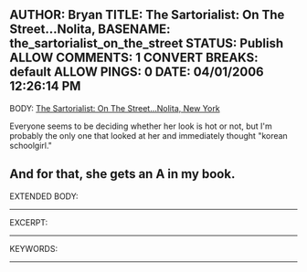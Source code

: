 AUTHOR: Bryan
TITLE: The Sartorialist: On The Street...Nolita,
BASENAME: the_sartorialist_on_the_street
STATUS: Publish
ALLOW COMMENTS: 1
CONVERT BREAKS: __default__
ALLOW PINGS: 0
DATE: 04/01/2006 12:26:14 PM
-----
BODY:
<a title="The Sartorialist: On The Street...Nolita, New York" href="http://thesartorialist.blogspot.com/2006/03/on-streetnolita-new-york.html">The Sartorialist: On The Street...Nolita, New York</a>

Everyone seems to be deciding whether her look is hot or not, but I'm probably the only one that looked at her and immediately thought "korean schoolgirl."

And for that, she gets an A in my book.
-----
EXTENDED BODY:

-----
EXCERPT:

-----
KEYWORDS:

-----


